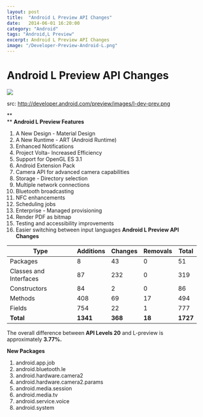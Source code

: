 ```yaml
---
layout: post
title:  "Android L Preview API Changes"
date:   2014-06-01 16:20:00
category: "Android"
tags: "Android,L Preview"
excerpt: Android L Preview API Changes
image: "/Developer-Preview-Android-L.png"
---
```

# Android L Preview API Changes

![][1]

src:&nbsp;http://developer.android.com/preview/images/l-dev-prev.png

**  
** **Android L Preview Features**

1. A New Design - Material Design
2. A New Runtime - ART (Android Runtime)
3. Enhanced Notifications
4. Project Volta- Increased Efficiency
5. Support for OpenGL ES 3.1
6. Android Extension Pack
7. Camera API for advanced camera capabilities
8. Storage - Directory selection
9. Multiple network connections
10. Bluetooth broadcasting
11. NFC enhancements
12. Scheduling jobs
13. Enterprise - Managed provisioning
14. Render PDF as bitmap
15. Testing and accessibility improvements
16. Easier switching between input languages
**Android L Preview API Changes**  
  
| **Type**                   | **Additions** | **Changes** | **Removals** | **Total** |
|------------------------|-----------|---------|----------|-------|
| Packages               | 8         | 43      | 0        | 51    |
| Classes and Interfaces | 87        | 232     | 0        | 319   |
| Constructors           | 84        | 2       | 0        | 86    |
| Methods                | 408       | 69      | 17       | 494   |
| Fields                 | 754       | 22      | 1        | 777   |
| **Total**                  | **1341**      | **368**     | **18**       | **1727**  |

The overall difference between **API Levels 20** and L-preview is approximately **3.77%.**  

**New Packages**

1. android.app.job
2. android.bluetooth.le
3. android.hardware.camera2
4. android.hardware.camera2.params
5. android.media.session
6. android.media.tv
7. android.service.voice
8. android.system

[1]: http://cdn.redmondpie.com/wp-content/uploads/2014/06/Developer-Preview-Android-L.png
  